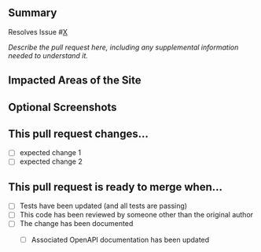 ## Summary
Resolves Issue #[X](https://github.com/18F/fs-permit-platform/issues/Addnumber)

*Describe the pull request here, including any supplemental information needed to understand it.*

## Impacted Areas of the Site

## Optional Screenshots

## This pull request changes...
- [ ] expected change 1
- [ ] expected change 2

## This pull request is ready to merge when...
- [ ] Tests have been updated (and all tests are passing)
- [ ] This code has been reviewed by someone other than the original author
- [ ] The change has been documented
  - [ ] Associated OpenAPI documentation has been updated

